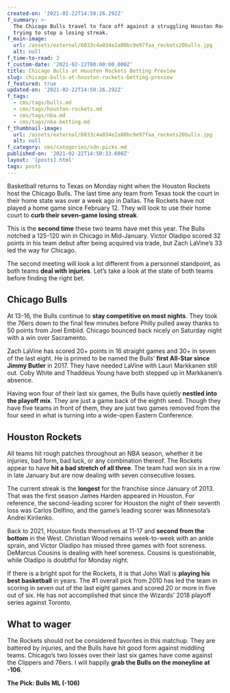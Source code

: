 ```yaml
---
created-on: '2021-02-22T14:50:26.292Z'
f_summary: >-
  The Chicago Bulls travel to face off against a struggling Houston Rockets team
  trying to stop a losing streak.
f_main-image:
  url: /assets/external/6033c4a034e2a80bc9e97faa_rockets20bulls.jpg
  alt: null
f_time-to-read: 3
f_custom-date: '2021-02-22T00:00:00.000Z'
title: Chicago Bulls at Houston Rockets Betting Preview
slug: chicago-bulls-at-houston-rockets-betting-preview
f_featured: true
updated-on: '2021-02-22T14:50:26.292Z'
f_tags:
  - cms/tags/bulls.md
  - cms/tags/houston-rockets.md
  - cms/tags/nba.md
  - cms/tags/nba-betting.md
f_thumbnail-image:
  url: /assets/external/6033c4a034e2a80bc9e97faa_rockets20bulls.jpg
  alt: null
f_category: cms/categories/sdn-picks.md
published-on: '2021-02-22T14:50:33.608Z'
layout: '[posts].html'
tags: posts
---
```


Basketball returns to Texas on Monday night when the Houston Rockets host the Chicago Bulls. The last time any team from Texas took the court in their home state was over a week ago in Dallas. The Rockets have not played a home game since February 12. They will look to use their home court to **curb their seven-game losing streak**.

This is the **second time** these two teams have met this year. The Bulls notched a 125-120 win in Chicago in Mid-January. Victor Oladipo scored 32 points in his team debut after being acquired via trade, but Zach LaVine’s 33 led the way for Chicago.

The second meeting will look a lot different from a personnel standpoint, as both teams **deal with injuries**. Let’s take a look at the state of both teams before finding the right bet.

Chicago Bulls
-------------

At 13-16, the Bulls continue to **stay competitive on most nights**. They took the 76ers down to the final few minutes before Philly pulled away thanks to 50 points from Joel Embiid. Chicago bounced back nicely on Saturday night with a win over Sacramento.

Zach LaVine has scored 20+ points in 16 straight games and 30+ in seven of the last eight. He is primed to be named the Bulls’ **first All-Star since Jimmy Butler** in 2017. They have needed LaVine with Lauri Markkanen still out. Coby White and Thaddeus Young have both stepped up in Markkanen’s absence.

Having won four of their last six games, the Bulls have quietly **nestled into the playoff mix**. They are just a game back of the eighth seed. Though they have five teams in front of them, they are just two games removed from the four seed in what is turning into a wide-open Eastern Conference.

Houston Rockets
---------------

All teams hit rough patches throughout an NBA season, whether it be injuries, bad form, bad luck, or any combination thereof. The Rockets appear to have **hit a bad stretch of all three**. The team had won six in a row in late January but are now dealing with seven consecutive losses.

The current streak is the **longest** for the franchise since January of 2013. That was the first season James Harden appeared in Houston. For reference, the second-leading scorer for Houston the night of their seventh loss was Carlos Delfino, and the game’s leading scorer was Minnesota’s Andrei Kirilenko.

Back to 2021, Houston finds themselves at 11-17 and **second from the bottom** in the West. Christian Wood remains week-to-week with an ankle sprain, and Victor Oladipo has missed three games with foot soreness. DeMarcus Cousins is dealing with heel soreness. Cousins is questionable, while Oladipo is doubtful for Monday night.

If there is a bright spot for the Rockets, it is that John Wall is **playing his best basketball** in years. The #1 overall pick from 2010 has led the team in scoring in seven out of the last eight games and scored 20 or more in five out of six. He has not accomplished that since the Wizards’ 2018 playoff series against Toronto.

What to wager
-------------

The Rockets should not be considered favorites in this matchup. They are battered by injuries, and the Bulls have hit good form against middling teams. Chicago’s two losses over their last six games have come against the Clippers and 76ers. I will happily **grab the Bulls on the moneyline at -106**.

**The Pick: Bulls ML (-106)**

‍
